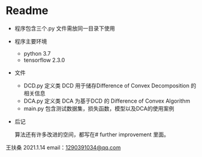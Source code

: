 # Readme

* 程序包含三个.py 文件需放同一目录下使用

* 程序主要环境
  * python 3.7
  * tensorflow 2.3.0

* 文件
  * DCD.py 定义类 DCD 用于储存Difference of Convex Decomposition 的相关信息
  * DCA.py 定义类 DCA 为基于DCD 的 Difference of Convex Algorithm
  * main.py 包含测试数据集，损失函数，模型以及DCA的使用案例

* 后记

  算法还有许多改进的空间，都写在# further improvement 里面。

  

王扶桑 2021.1.14 email：1290391034@qq.com



